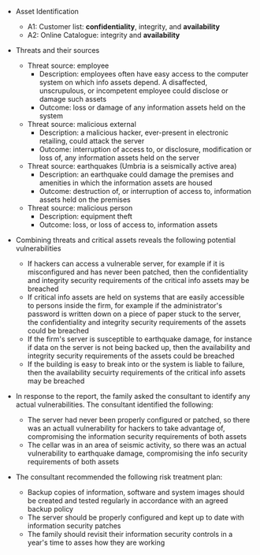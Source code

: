 - Asset Identification
	- A1: Customer list: **confidentiality**, integrity, and **availability**
	- A2: Online Catalogue: integrity and **availability**

- Threats and their sources
	- Threat source: employee
		- Description: employees often have easy access to the computer system on which info assets depend. A disaffected, unscrupulous, or incompetent employee could disclose or damage such assets
		- Outcome: loss or damage of any information assets held on the system
	- Threat source: malicious external
		- Description: a malicious hacker, ever-present in electronic retailing, could attack the server
		- Outcome: interruption of access to, or disclosure, modification or loss of, any information assets held on the server
	- Threat source: earthquakes (Umbria is a seismically active area)
		- Description: an earthquake could damage the premises and amenities in which the information assets are housed
		- Outcome: destruction of, or interruption of access to, information assets held on the premises
	- Threat source: malicious person
		- Description: equipment theft
		- Outcome: loss, or loss of access to, information assets


- Combining threats and critical assets reveals the following potential vulnerabilities

	- If hackers can access a vulnerable server, for example if it is misconfigured and has never been patched, then the confidentiality and integrity security requirements of the critical info assets may be breached
	- If critical info assets are held on systems that are easily accessible to persons inside the firm, for example if the administrator's password is written down on a piece of paper stuck to the server, the confidentiality and integrity security requirements of the assets could be breached
	- If the firm's server is susceptible to earthquake damage, for instance if data on the server is not being backed up, then the availability and integrity security requirements of the assets could be breached
	- If the building is easy to break into or the system is liable to failure, then the availability secuirty requirements of the critical info assets may be breached


- In response to the report, the family asked the consultant to identify any actual vulnerabilities. The consultant identified the following:
	- The server had never been properly configured or patched, so there was an actuall vulnerability for hackers to take advantage of, compromising the information security requirements of both assets
	- The cellar was in an area of seismic activity, so there was an actual vulnerability to earthquake damage, compromising the info security requirements of both assets

- The consultant recommended the following risk treatment plan:
	- Backup copies of information, software and system images should be created and tested regularly in accordance with an agreed backup policy
	- The server should be properly configured and kept up to date with information security patches
	- The family should revisit their information security controls in a year's time to asses how they are working

